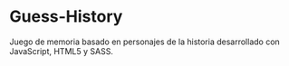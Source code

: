 # Guess-History
Juego de memoria basado en personajes de la historia desarrollado con JavaScript, HTML5 y SASS.
